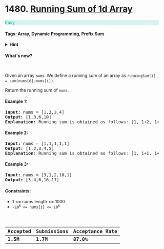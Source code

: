 # 1480. [Running Sum of 1d Array](https://leetcode.com/problems/running-sum-of-1d-array/)

<p style="color:rgb(0 184 163);background-color:rgb(0 184 163/.15)">
    Easy
</p>

#### Tags: Array, Dynamic Programming, Prefix Sum

<details>
    <summary><b>Hint</b></summary>
        hint here
</details>

#### What's new?

<pre>

</pre>

Given an array `nums`. We define a running sum of an array as `runningSum[i] = sum(nums[0]…nums[i])`.

Return the running sum of `nums`.

#### Example 1:

<pre>
<b>Input:</b> nums = [1,2,3,4]
<b>Output:</b> [1,3,6,10]
<b>Explanation:</b> Running sum is obtained as follows: [1, 1+2, 1+2+3, 1+2+3+4].
</pre>

#### Example 2:

<pre>
<b>Input:</b> nums = [1,1,1,1,1]
<b>Output:</b> [1,2,3,4,5]
<b>Explanation:</b> Running sum is obtained as follows: [1, 1+1, 1+1+1, 1+1+1+1, 1+1+1+1+1].
</pre>

#### Example 3:

<pre>
<b>Input:</b> nums = [3,1,2,10,1]
<b>Output:</b> [3,4,6,16,17]
</pre>

#### Constraints:

* 1 <= nums.length <= 1000
* <code>-10<sup>6</sup> <= nums[i] <= 10<sup>6</sup>

| Accepted | Submissions | Acceptance Rate |
|----------|-------------|-----------------|
| **1.5M** | **1.7M**    | **87.0%**       |